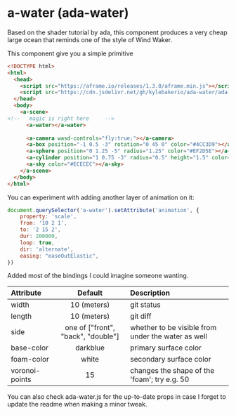 # a-water (ada-water)

Based on the shader tutorial by ada, this component produces a very cheap large ocean that reminds one of the style of Wind Waker.

This component give you a simple primitive

```html
<!DOCTYPE html>
<html>
  <head>
    <script src="https://aframe.io/releases/1.3.0/aframe.min.js"></script>
    <script src="https://cdn.jsdelivr.net/gh/kylebakerio/ada-water/ada-water.js"></script>
  </head>
  <body>
    <a-scene>
<!--   magic is right here     -->
      <a-water></a-water>
      
      <a-camera wasd-controls="fly:true;"></a-camera>
      <a-box position="-1 0.5 -3" rotation="0 45 0" color="#4CC3D9"></a-box>
      <a-sphere position="0 1.25 -5" radius="1.25" color="#EF2D5E"></a-sphere>
      <a-cylinder position="1 0.75 -3" radius="0.5" height="1.5" color="#FFC65D"></a-cylinder>
      <a-sky color="#ECECEC"></a-sky>
    </a-scene>
  </body>
</html>
```

You can experiment with adding another layer of animation on it:
```js
document.querySelector('a-water').setAttribute('animation', {
    property: 'scale', 
    from: '10 2 1',
    to: '2 15 2',
    dur: 200000,
    loop: true,
    dir: 'alternate',
    easing: "easeOutElastic",
})
```


Added most of the bindings I could imagine someone wanting.

| Attribute    | Default              | Description |
| :---         |     :---:            |          :--- |
| width        | 10 (meters)    | git status    |
| length       | 10 (meters)       | git diff      |
| side     |  one of ["front", "back", "double"]       | whether to be visible from under the water as well      |
| base-color     | darkblue       | primary surface color      |
| foam-color     | white       | secondary surface color     |
| voronoi-points     | 15       | changes the shape of the 'foam'; try e.g. 50      |



You can also check ada-water.js for the up-to-date props in case I forget to update the readme when making a minor tweak.
